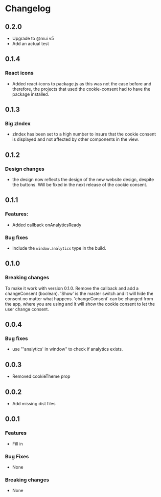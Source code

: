 # Changelog

## 0.2.0

- Upgrade to @mui v5
- Add an actual test

## 0.1.4

### React icons

- Added react-icons to package.js as this was not the case before and therefore, the projects that used the cookie-consent had to have the package installed.

## 0.1.3

### Big zIndex

- zIndex has been set to a high number to insure that the cookie consent is displayed and not affected by other components in the view.

## 0.1.2

### Design changes

- the design now reflects the design of the new website design, despite the buttons. Will be fixed in the next release of the cookie consent.

## 0.1.1

### Features:

- Added callback onAnalyticsReady

### Bug fixes

- Include the `window.analytics` type in the build.

## 0.1.0

### Breaking changes

To make it work with version 0.1.0. Remove the callback and add a changeConsent (boolean). 'Show' is the master switch and it will hide the consent no matter what happens. 'changeConsent' can be changed from the app, where you are using <CookieConsent> and it will show the cookie consent to let the user change consent.

## 0.0.4

### Bug fixes

- use "'analytics' in window" to check if analytics exists.

## 0.0.3

- Removed cookieTheme prop

## 0.0.2

- Add missing dist files

## 0.0.1

### Features

- Fill in

### Bug Fixes

- None

### Breaking changes

- None
